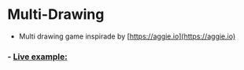 # Multi-Drawing

- Multi drawing game inspirade by [https://aggie.io](https://aggie.io)

### - [Live example:](https://multidrawing-86148.firebaseapp.com/)
